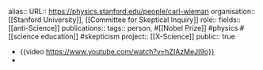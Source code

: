 alias::
URL:: https://physics.stanford.edu/people/carl-wieman
organisation:: [[Stanford University]], [[Committee for Skeptical Inquiry]] 
role:: 
fields:: [[anti-Science]] 
publications:: 
tags:: person, #[[Nobel Prize]] #physics #[[science education]] #skepticism 
project:: [[X-Science]] 
public:: true
- {{video https://www.youtube.com/watch?v=hZIAzMeJI9o}}
-